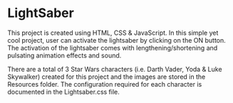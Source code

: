 # LightSaber
This project is created using HTML, CSS & JavaScript. In this simple yet cool project, user can activate the lightsaber by clicking on the ON button. The activation of the lightsaber comes with lengthening/shortening and pulsating animation effects and sound. 

There are a total of 3 Star Wars characters (i.e. Darth Vader, Yoda & Luke Skywalker) created for this project and the images are stored in the Resources folder. The configuration required for each character is documented in the Lightsaber.css file.
